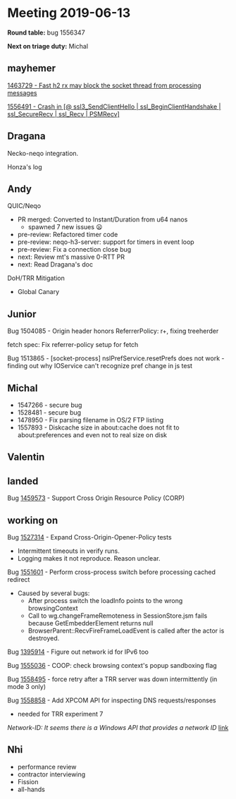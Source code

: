 # Meeting 2019-06-13
**Round table:**
bug 1556347

**Next on triage duty:**
Michal

## mayhemer

[1463729 - Fast h2 rx may block the socket thread from processing messages](https://bugzilla.mozilla.org/show_bug.cgi?id=1463729)

[1556491 - Crash in [@ ssl3_SendClientHello | ssl_BeginClientHandshake | ssl_SecureRecv | ssl_Recv | PSMRecv]](https://bugzilla.mozilla.org/show_bug.cgi?id=1556491)

## Dragana

Necko-neqo integration.

Honza's log

## Andy

QUIC/Neqo

* PR merged: Converted to Instant/Duration from u64 nanos
  * spawned 7 new issues :frowning: 
* pre-review: Refactored timer code
* pre-review: neqo-h3-server: support for timers in event loop
* pre-review: Fix a connection close bug
* next: Review mt's massive 0-RTT PR
* next: Read Dragana's doc

DoH/TRR Mitigation

* Global Canary

## Junior

Bug 1504085 - Origin header honors ReferrerPolicy: r+, fixing treeherder

fetch spec: Fix referrer-policy setup for fetch

Bug 1513865 - [socket-process] nsIPrefService.resetPrefs does not work - finding out why IOService can't recognize pref change in js test

## Michal

- 1547266 - secure bug
- 1528481 - secure bug
- 1478950 - Fix parsing filename in OS/2 FTP listing
- 1557893 - Diskcache size in about:cache does not fit to about:preferences and even not to real size on disk

## Valentin

## landed

Bug [1459573](https://bugzil.la/1459573) - Support Cross Origin Resource Policy (CORP)

## working on

Bug [1527314](https://bugzil.la/1527314) - Expand Cross-Origin-Opener-Policy tests

 - Intermittent timeouts in verify runs.
 - Logging makes it not reproduce. Reason unclear.

Bug [1551601](https://bugzil.la/1551601) - Perform cross-process switch before processing cached redirect

 - Caused by several bugs:
    - After process switch the loadInfo points to the wrong browsingContext
    - Call to wg.changeFrameRemoteness in SessionStore.jsm fails because GetEmbedderElement returns null
    - BrowserParent::RecvFireFrameLoadEvent is called after the actor is destroyed.

Bug [1395914](https://bugzil.la/1395914) - Figure out network id for IPv6 too

Bug [1555036](https://bugzil.la/1555036) - COOP: check browsing context's popup sandboxing flag

Bug [1558495](https://bugzil.la/1558495) - force retry after a TRR server was down intermittently (in mode 3 only)

Bug [1558858](https://bugzil.la/1558858) - Add XPCOM API for inspecting DNS requests/responses

  - needed for TRR experiment 7

_Network-ID: It seems there is a Windows API that provides a network ID_ [link](https://docs.microsoft.com/en-us/windows/desktop/api/netlistmgr/nf-netlistmgr-inetwork-getnetworkid)

## Nhi

* performance review
* contractor interviewing
* Fission
* all-hands
